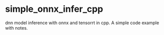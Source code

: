 # simple_onnx_infer_cpp
dnn model inference with onnx and tensorrt in cpp. A simple code example with notes.
